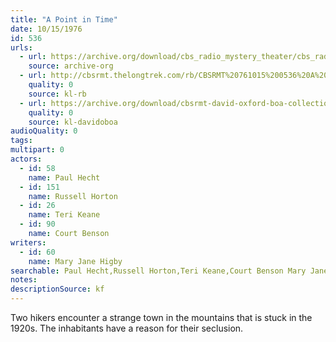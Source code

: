 ```yaml
---
title: "A Point in Time"
date: 10/15/1976
id: 536
urls: 
  - url: https://archive.org/download/cbs_radio_mystery_theater/cbs_radio_mystery_theater-0501-0550.zip/cbs_radio_mystery_theater-0501-0550%2Fcbsrmt_0536_a_point_in_time.mp3
    source: archive-org
  - url: http://cbsrmt.thelongtrek.com/rb/CBSRMT%20761015%200536%20A%20Point%20in%20Time_wbbm_rb.mp3
    quality: 0
    source: kl-rb
  - url: https://archive.org/download/cbsrmt-david-oxford-boa-collection/CBSRMT-761015-0536-A-Point-in-Time-(128-44)_KIXI-{BoA}.mp3
    quality: 0
    source: kl-davidoboa
audioQuality: 0
tags: 
multipart: 0
actors:  
  - id: 58
    name: Paul Hecht  
  - id: 151
    name: Russell Horton  
  - id: 26
    name: Teri Keane  
  - id: 90
    name: Court Benson
writers:  
  - id: 60
    name: Mary Jane Higby
searchable: Paul Hecht,Russell Horton,Teri Keane,Court Benson Mary Jane Higby
notes: 
descriptionSource: kf
---
```

Two hikers encounter a strange town in the mountains that is stuck in the 1920s. The inhabitants have a reason for their seclusion.